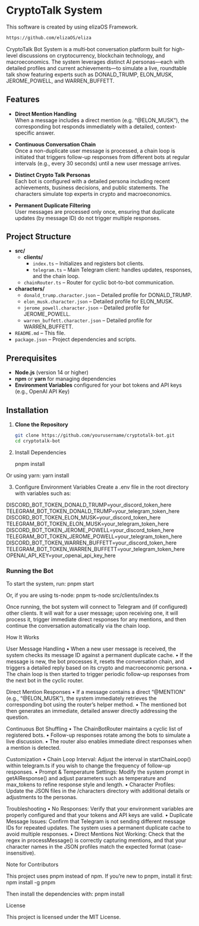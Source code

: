 # CryptoTalk System

This software is created by using elizaOS Framework.

```bash
https://github.com/elizaOS/eliza
```

CryptoTalk Bot System is a multi‑bot conversation platform built for high-level discussions on cryptocurrency, blockchain technology, and macroeconomics. The system leverages distinct AI personas—each with detailed profiles and current achievements—to simulate a live, roundtable talk show featuring experts such as DONALD_TRUMP, ELON_MUSK, JEROME_POWELL, and WARREN_BUFFETT.

## Features

- **Direct Mention Handling**  
  When a message includes a direct mention (e.g. “@ELON_MUSK”), the corresponding bot responds immediately with a detailed, context-specific answer.

- **Continuous Conversation Chain**  
  Once a non-duplicate user message is processed, a chain loop is initiated that triggers follow-up responses from different bots at regular intervals (e.g., every 30 seconds) until a new user message arrives.

- **Distinct Crypto Talk Personas**  
  Each bot is configured with a detailed persona including recent achievements, business decisions, and public statements. The characters simulate top experts in crypto and macroeconomics.

- **Permanent Duplicate Filtering**  
  User messages are processed only once, ensuring that duplicate updates (by message ID) do not trigger multiple responses.

## Project Structure

- **src/**
  - **clients/**
    - `index.ts` – Initializes and registers bot clients.
    - `telegram.ts` – Main Telegram client: handles updates, responses, and the chain loop.
  - `chainRouter.ts` – Router for cyclic bot-to-bot communication.
- **characters/**
  - `donald_trump.character.json` – Detailed profile for DONALD_TRUMP.
  - `elon_musk.character.json` – Detailed profile for ELON_MUSK.
  - `jerome_powell.character.json` – Detailed profile for JEROME_POWELL.
  - `warren_buffett.character.json` – Detailed profile for WARREN_BUFFETT.
- `README.md` – This file.
- `package.json` – Project dependencies and scripts.

## Prerequisites

- **Node.js** (version 14 or higher)
- **npm** or **yarn** for managing dependencies
- **Environment Variables** configured for your bot tokens and API keys (e.g., OpenAI API Key)

## Installation

1. **Clone the Repository**

   ```bash
   git clone https://github.com/yourusername/cryptotalk-bot.git
   cd cryptotalk-bot
   ```

2. Install Dependencies

   pnpm install

Or using yarn:
yarn install

3. Configure Environment Variables
   Create a .env file in the root directory with variables such as:

DISCORD_BOT_TOKEN_DONALD_TRUMP=your_discord_token_here
TELEGRAM_BOT_TOKEN_DONALD_TRUMP=your_telegram_token_here
DISCORD_BOT_TOKEN_ELON_MUSK=your_discord_token_here
TELEGRAM_BOT_TOKEN_ELON_MUSK=your_telegram_token_here
DISCORD_BOT_TOKEN_JEROME_POWELL=your_discord_token_here
TELEGRAM_BOT_TOKEN_JEROME_POWELL=your_telegram_token_here
DISCORD_BOT_TOKEN_WARREN_BUFFETT=your_discord_token_here
TELEGRAM_BOT_TOKEN_WARREN_BUFFETT=your_telegram_token_here
OPENAI_API_KEY=your_openai_api_key_here

### Running the Bot

To start the system, run:
pnpm start

Or, if you are using ts-node:
pnpm ts-node src/clients/index.ts

Once running, the bot system will connect to Telegram and (if configured) other clients. It will wait for a user message; upon receiving one, it will process it, trigger immediate direct responses for any mentions, and then continue the conversation automatically via the chain loop.

How It Works

User Message Handling
• When a new user message is received, the system checks its message ID against a permanent duplicate cache.
• If the message is new, the bot processes it, resets the conversation chain, and triggers a detailed reply based on its crypto and macroeconomic persona.
• The chain loop is then started to trigger periodic follow-up responses from the next bot in the cyclic router.

Direct Mention Responses
• If a message contains a direct “@MENTION” (e.g., “@ELON_MUSK”), the system immediately retrieves the corresponding bot using the router’s helper method.
• The mentioned bot then generates an immediate, detailed answer directly addressing the question.

Continuous Bot Shuffling
• The ChainBotRouter maintains a cyclic list of registered bots.
• Follow-up responses rotate among the bots to simulate a live discussion.
• The router also enables immediate direct responses when a mention is detected.

Customization
• Chain Loop Interval:
Adjust the interval in startChainLoop() within telegram.ts if you wish to change the frequency of follow-up responses.
• Prompt & Temperature Settings:
Modify the system prompt in getAIResponse() and adjust parameters such as temperature and max_tokens to refine response style and length.
• Character Profiles:
Update the JSON files in the /characters directory with additional details or adjustments to the personas.

Troubleshooting
• No Responses:
Verify that your environment variables are properly configured and that your tokens and API keys are valid.
• Duplicate Message Issues:
Confirm that Telegram is not sending different message IDs for repeated updates. The system uses a permanent duplicate cache to avoid multiple responses.
• Direct Mentions Not Working:
Check that the regex in processMessage() is correctly capturing mentions, and that your character names in the JSON profiles match the expected format (case-insensitive).

Note for Contributors

This project uses pnpm instead of npm.
If you’re new to pnpm, install it first:
npm install -g pnpm

Then install the dependencies with:
pnpm install

License

This project is licensed under the MIT License.
